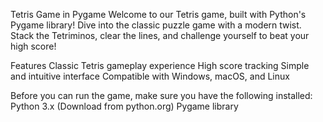 Tetris Game in Pygame
Welcome to our Tetris game, built with Python's Pygame library! Dive into the classic puzzle game with a modern twist. Stack the Tetriminos, clear the lines, and challenge yourself to beat your high score!

Features
Classic Tetris gameplay experience
High score tracking
Simple and intuitive interface
Compatible with Windows, macOS, and Linux

Before you can run the game, make sure you have the following installed:
Python 3.x (Download from python.org)
Pygame library
